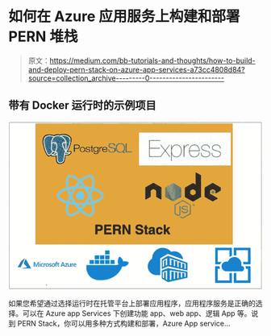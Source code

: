 # 如何在 Azure 应用服务上构建和部署 PERN 堆栈

> 原文：<https://medium.com/bb-tutorials-and-thoughts/how-to-build-and-deploy-pern-stack-on-azure-app-services-a73cc4808d84?source=collection_archive---------0----------------------->

## 带有 Docker 运行时的示例项目

![](img/958e6f6b1d1d7116a81ea1a6e386c92c.png)

如果您希望通过选择运行时在托管平台上部署应用程序，应用程序服务是正确的选择。可以在 Azure app Services 下创建功能 app、web app、逻辑 App 等。说到 PERN Stack，你可以用多种方式构建和部署，Azure App service…